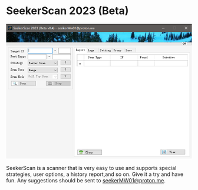 # SeekerScan 2023 (Beta) 

<div align="center">
  <img src="https://github.com/seekerMw02/SeekerScan/blob/img-storage/main.png">
</div>

SeekerScan is a scanner that is very easy to use and supports special strategies, user options, a history report,and so on. Give it a try and have fun. Any suggestions should be sent to seekerMW01@proton.me.

